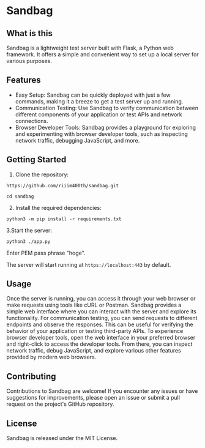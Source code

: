 # Sandbag
## What is this
Sandbag is a lightweight test server built with Flask, a Python web framework. It offers a simple and convenient way to set up a local server for various purposes.

## Features
- Easy Setup: Sandbag can be quickly deployed with just a few commands, making it a breeze to get a test server up and running.
- Communication Testing: Use Sandbag to verify communication between different components of your application or test APIs and network connections.
- Browser Developer Tools: Sandbag provides a playground for exploring and experimenting with browser developer tools, such as inspecting network traffic, debugging JavaScript, and more.

## Getting Started
1. Clone the repository:
```
https://github.com/riiim400th/sandbag.git
```

```
cd sandbag
```

2. Install the required dependencies:
```
python3 -m pip install -r requirements.txt
```

3.Start the server:
```
python3 ./app.py
```

Enter PEM pass phrase "hoge".

The server will start running at `https://localhost:443` by default.

## Usage
Once the server is running, you can access it through your web browser or make requests using tools like cURL or Postman. Sandbag provides a simple web interface where you can interact with the server and explore its functionality.
For communication testing, you can send requests to different endpoints and observe the responses. This can be useful for verifying the behavior of your application or testing third-party APIs.
To experience browser developer tools, open the web interface in your preferred browser and right-click to access the developer tools. From there, you can inspect network traffic, debug JavaScript, and explore various other features provided by modern web browsers.

## Contributing
Contributions to Sandbag are welcome! If you encounter any issues or have suggestions for improvements, please open an issue or submit a pull request on the project's GitHub repository.

## License
Sandbag is released under the MIT License.
